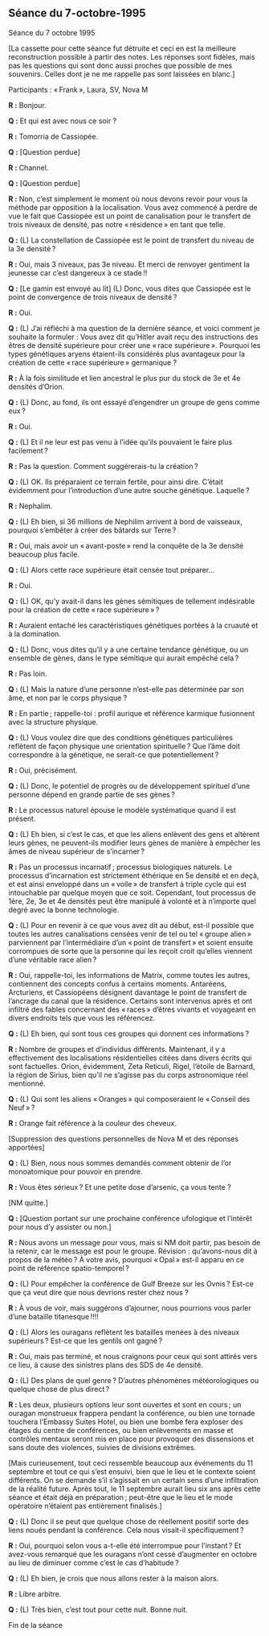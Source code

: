 ## Séance du 7-octobre-1995

Séance du 7 octobre 1995

[La cassette pour cette séance fut détruite et ceci en est la meilleure reconstruction possible à partir des notes. Les réponses sont fidèles, mais pas les questions qui sont donc aussi proches que possible de mes souvenirs. Celles dont je ne me rappelle pas sont laissées en blanc.]

Participants : « Frank », Laura, SV, Nova M

**R :** Bonjour.

**Q :** Et qui est avec nous ce soir ?

**R :** Tomorria de Cassiopée.

**Q :** [Question perdue]

**R :** Channel.

**Q :** [Question perdue]

**R :** Non, c’est simplement le moment où nous devons revoir pour vous la méthode par opposition à la localisation. Vous avez commencé à perdre de vue le fait que Cassiopée est un point de canalisation pour le transfert de trois niveaux de densité, pas notre « résidence » en tant que telle.

**Q :** (L) La constellation de Cassiopée est le point de transfert du niveau de la 3e densité ?

**R :** Oui, mais 3 niveaux, pas 3e niveau. Et merci de renvoyer gentiment la jeunesse car c’est dangereux à ce stade !!

**Q :** [Le gamin est envoyé au lit] (L) Donc, vous dites que Cassiopée est le point de convergence de trois niveaux de densité ?

**R :** Oui.

**Q :** (L) J’ai réfléchi à ma question de la dernière séance, et voici comment je souhaite la formuler : Vous avez dit qu’Hitler avait reçu des instructions des êtres de densité supérieure pour créer une « race supérieure ». Pourquoi les types génétiques aryens étaient-ils considérés plus avantageux pour la création de cette « race supérieure » germanique ?

**R :** À la fois similitude et lien ancestral le plus pur du stock de 3e et 4e densités d’Orion.

**Q :** (L) Donc, au fond, ils ont essayé d’engendrer un groupe de gens comme eux ?

**R :** Oui.

**Q :** (L) Et il ne leur est pas venu à l’idée qu’ils pouvaient le faire plus facilement ?

**R :** Pas la question. Comment suggérerais-tu la création ?

**Q :** (L) OK. Ils préparaient ce terrain fertile, pour ainsi dire. C’était évidemment pour l’introduction d’une autre souche génétique. Laquelle ?

**R :** Nephalim.

**Q :** (L) Eh bien, si 36 millions de Nephilim arrivent à bord de vaisseaux, pourquoi s’embêter à créer des bâtards sur Terre ?

**R :** Oui, mais avoir un « avant-poste » rend la conquête de la 3e densité beaucoup plus facile.

**Q :** (L) Alors cette race supérieure était censée tout préparer…

**R :** Oui.

**Q :** (L) OK, qu’y avait-il dans les gènes sémitiques de tellement indésirable pour la création de cette « race supérieure » ?

**R :** Auraient entaché les caractéristiques génétiques portées à la cruauté et à la domination.

**Q :** (L) Donc, vous dites qu’il y a une certaine tendance génétique, ou un ensemble de gènes, dans le type sémitique qui aurait empêché cela ?

**R :** Pas loin.

**Q :** (L) Mais la nature d’une personne n’est-elle pas déterminée par son âme, et non par le corps physique ?

**R :** En partie ; rappelle-toi : profil aurique et référence karmique fusionnent avec la structure physique.

**Q :** (L) Vous voulez dire que des conditions génétiques particulières reflètent de façon physique une orientation spirituelle ? Que l’âme doit correspondre à la génétique, ne serait-ce que potentiellement ?

**R :** Oui, précisément.

**Q :** (L) Donc, le potentiel de progrès ou de développement spirituel d’une personne dépend en grande partie de ses gènes ?

**R :** Le processus naturel épouse le modèle systématique quand il est présent.

**Q :** (L) Eh bien, si c’est le cas, et que les aliens enlèvent des gens et altèrent leurs gènes, ne peuvent-ils modifier leurs gènes de manière à empêcher les âmes de niveau supérieur de s’incarner ?

**R :** Pas un processus incarnatif ; processus biologiques naturels. Le processus d’incarnation est strictement éthérique en 5e densité et en deçà, et est ainsi enveloppé dans un « voile » de transfert à triple cycle qui est intouchable par quelque moyen que ce soit. Cependant, tout processus de 1ère, 2e, 3e et 4e densités peut être manipulé à volonté et à n’importe quel degré avec la bonne technologie.

**Q :** (L) Pour en revenir à ce que vous avez dit au début, est-il possible que toutes les autres canalisations censées venir de tel ou tel « groupe alien » parviennent par l’intermédiaire d’un « point de transfert » et soient ensuite corrompues de sorte que la personne qui les reçoit croit qu’elles viennent d’une véritable race alien ?

**R :** Oui, rappelle-toi, les informations de Matrix, comme toutes les autres, contiennent des concepts confus à certains moments. Antaréens, Arcturiens, et Cassiopéens désignent davantage le point de transfert de l’ancrage du canal que la résidence. Certains sont intervenus après et ont infiltré des fables concernant des « races » d’êtres vivants et voyageant en divers endroits tels que vous les référencez.

**Q :** (L) Eh bien, qui sont tous ces groupes qui donnent ces informations ?

**R :** Nombre de groupes et d’individus différents. Maintenant, il y a effectivement des localisations résidentielles citées dans divers écrits qui sont factuelles. Orion, évidemment, Zeta Reticuli, Rigel, l’étoile de Barnard, la région de Sirius, bien qu’il ne s’agisse pas du corps astronomique réel mentionné.

**Q :** (L) Qui sont les aliens « Oranges » qui composeraient le « Conseil des Neuf » ?

**R :** Orange fait référence à la couleur des cheveux.

[Suppression des questions personnelles de Nova M et des réponses apportées]

**Q :** (L) Bien, nous nous sommes demandés comment obtenir de l’or monoatomique pour pouvoir en prendre.

**R :** Vous êtes sérieux ? Et une petite dose d’arsenic, ça vous tente ?

[NM quitte.]

**Q :** [Question portant sur une prochaine conférence ufologique et l’intérêt pour nous d’y assister ou non.]

**R :** Nous avons un message pour vous, mais si NM doit partir, pas besoin de la retenir, car le message est pour le groupe. Révision : qu’avons-nous dit à propos de la météo ? À votre avis, pourquoi « Opal » est-il apparu en ce point de référence spatio-temporel ?

**Q :** (L) Pour empêcher la conférence de Gulf Breeze sur les Ovnis ? Est-ce que ça veut dire que nous devrions rester chez nous ?

**R :** À vous de voir, mais suggérons d’ajourner, nous pourrions vous parler d’une bataille titanesque !!!!

**Q :** (L) Alors les ouragans reflètent les batailles menées à des niveaux supérieurs ? Est-ce que les gentils ont gagné ?

**R :** Oui, mais pas terminé, et nous craignons pour ceux qui sont attirés vers ce lieu, à cause des sinistres plans des SDS de 4e densité.

**Q :** (L) Des plans de quel genre ? D’autres phénomènes météorologiques ou quelque chose de plus direct ?

**R :** Les deux, plusieurs options leur sont ouvertes et sont en cours ; un ouragan monstrueux frappera pendant la conférence, ou bien une tornade touchera l’Embassy Suites Hotel, ou bien une bombe fera exploser des étages du centre de conférences, ou bien enlèvements en masse et contrôles mentaux seront mis en place pour provoquer des dissensions et sans doute des violences, suivies de divisions extrêmes.

[Mais curieusement, tout ceci ressemble beaucoup aux événements du 11 septembre et tout ce qui s’est ensuivi, bien que le lieu et le contexte soient différents. On se demande s’il s’agissait en un certain sens d’une infiltration de la réalité future. Après tout, le 11 septembre aurait lieu six ans après cette séance et était déjà en préparation ; peut-être que le lieu et le mode opératoire n’étaient pas entièrement finalisés.]

**Q :** (L) Donc il se peut que quelque chose de réellement positif sorte des liens noués pendant la conférence. Cela nous visait-il spécifiquement ?

**R :** Oui, pourquoi selon vous a-t-elle été interrompue pour l’instant ? Et avez-vous remarqué que les ouragans n’ont cessé d’augmenter en octobre au lieu de diminuer comme c’est le cas d’habitude ?

**Q :** (L) Eh bien, je crois que nous allons rester à la maison alors.

**R :** Libre arbitre.

**Q :** (L) Très bien, c’est tout pour cette nuit. Bonne nuit.

Fin de la séance